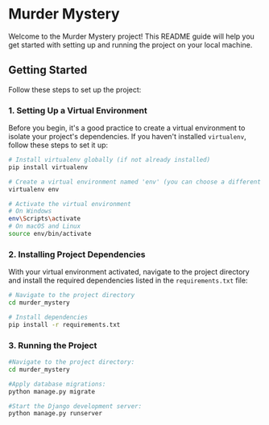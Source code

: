 # Murder Mystery

Welcome to the Murder Mystery project! This README guide will help you get started with setting up and running the project on your local machine.

## Getting Started

Follow these steps to set up the project:

### 1. Setting Up a Virtual Environment

Before you begin, it's a good practice to create a virtual environment to isolate your project's dependencies. If you haven't installed `virtualenv`, follow these steps to set it up:

```bash
# Install virtualenv globally (if not already installed)
pip install virtualenv

# Create a virtual environment named 'env' (you can choose a different name)
virtualenv env

# Activate the virtual environment
# On Windows
env\Scripts\activate
# On macOS and Linux
source env/bin/activate
```

### 2. Installing Project Dependencies

With your virtual environment activated, navigate to the project directory and install the required dependencies listed in the `requirements.txt` file:

```bash
# Navigate to the project directory
cd murder_mystery

# Install dependencies
pip install -r requirements.txt
```

### 3. Running the Project
```bash
#Navigate to the project directory:
cd murder_mystery

#Apply database migrations:
python manage.py migrate

#Start the Django development server:
python manage.py runserver
```